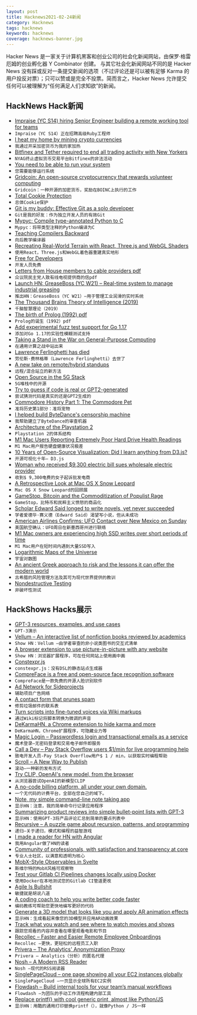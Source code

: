 ```yaml
---
layout: post
title: Hacknews2021-02-24新闻
category: Hacknews
tags: hacknews
keywords: hacknews
coverage: hacknews-banner.jpg
---
```


Hacker News 是一家关于计算机黑客和创业公司的社会化新闻网站，由保罗·格雷厄姆的创业孵化器 Y Combinator 创建。
与其它社会化新闻网站不同的是 Hacker News 没有踩或反对一条提交新闻的选项（不过评论还是可以被有足够 Karma 的用户投反对票）；只可以赞或是完全不投票。简而言之，Hacker News 允许提交任何可以被理解为“任何满足人们求知欲”的新闻。

## HackNews Hack新闻


- [Impraise (YC S14) hiring Senior Engineer building a remote working tool for teams](https://jobs.impraise.com/o/senior-backend-developer)
- `Impraise（YC S14）正在招聘高级Ruby工程师`
- [I heat my home by mining crypto currencies](https://blog.haschek.at/2021/how-i-heat-my-home-by-mining.html)
- `我通过开采加密货币为我的家加热`
- [Bitfinex and Tether required to end all trading activity with New Yorkers](https://ag.ny.gov/press-release/2021/attorney-general-james-ends-virtual-currency-trading-platform-bitfinexs-illegal?ref)
- `NYAG终止虚拟货币交易平台Bitfinex的非法活动`
- [You need to be able to run your system](http://catern.com/run.html)
- `您需要能够运行系统`
- [Gridcoin: An open-source cryptocurrency that rewards volunteer computing](https://en.wikipedia.org/wiki/Gridcoin)
- `Gridcoin：一种开源的加密货币，奖励在BOINC上执行的工作`
- [Total Cookie Protection](https://blog.mozilla.org/security/2021/02/23/total-cookie-protection/)
- `总体Cookie保护`
- [Git is my buddy: Effective Git as a solo developer](https://mikkel.ca/blog/git-is-my-buddy-effective-solo-developer/)
- `Git是我的好友：作为独立开发人员的有效Git`
- [Mypyc: Compile type-annotated Python to C](https://github.com/python/mypy/tree/master/mypyc)
- `Mypyc：将带类型注释的Python编译为C`
- [Teaching Compilers Backward](https://blog.sigplan.org/2021/02/23/teaching-compilers-backward/)
- `向后教学编译器`
- [Recreating Real-World Terrain with React, Three.js and WebGL Shaders](https://techblog.geekyants.com/recreating-real-world-terrain-with-react-threejs-and-webgl-shaders-1)
- `使用React，Three.js和WebGL着色器重建真实地形`
- [Free for Developers](https://free-for.dev/#/)
- `开发人员免费`
- [Letters from House members to cable providers pdf](https://eshoo.house.gov/sites/eshoo.house.gov/files/Eshoo-McNerney-TV-Misinfo%20Letters-2.22.21.pdf)
- `众议院民主党人致有线电视提供商的信pdf`
- [Launch HN: GreaseBoss (YC W21) – Real-time system to manage industrial greasing](item?id=26240581)
- `推出HN：GreaseBoss（YC W21）–用于管理工业润滑的实时系统`
- [The Thousand Brains Theory of Intelligence (2019)](https://numenta.com/blog/2019/01/16/the-thousand-brains-theory-of-intelligence/)
- `千脑智慧理论（2019）`
- [The birth of Prolog (1992) pdf](http://alain.colmerauer.free.fr/alcol/ArchivesPublications/PrologHistory/19november92.pdf)
- `Prolog的诞生（1992）pdf`
- [Add experimental fuzz test support for Go 1.17](https://github.com/golang/go/issues/44551)
- `添加对Go 1.17的实验性模糊测试支持`
- [Taking a Stand in the War on General-Purpose Computing](https://cheapskatesguide.org/articles/war-on-gp-computing.html)
- `在通用计算之战中站出来`
- [Lawrence Ferlinghetti has died](https://www.nytimes.com/2021/02/23/obituaries/lawrence-ferlinghetti-dead.html)
- `劳伦斯·费林格蒂（Lawrence Ferlinghetti）去世了`
- [A new take on remote/hybrid standups](https://www.rally.video/post/stand-ups-suck-why-not-rally-instead)
- `远程/混合站立的新方法`
- [Open Source in the 5G Stack](https://github.blog/2021-02-23-open-source-in-the-5g-stack/)
- `5G堆栈中的开源`
- [Try to guess if code is real or GPT2-generated](https://doesnotexist.codes)
- `尝试猜测代码是真实的还是GPT2生成的`
- [Commodore History Part 1: The Commodore Pet](http://www.the8bitguy.com/4839/commodore-history-part-1-the-commodore-pet/)
- `准将历史第1部分：准将宠物`
- [I helped build ByteDance's censorship machine](https://www.protocol.com/china/i-built-bytedance-censorship-machine)
- `我帮助建立了ByteDance的审查机器`
- [Architecture of the Playstation 2](https://www.copetti.org/writings/consoles/playstation-2/)
- `Playstation 2的体系结构`
- [M1 Mac Users Reporting Extremely Poor Hard Drive Health Readings](https://www.iphoneincanada.ca/news/m1-mac-users-poor-ssd-health/)
- `M1 Mac用户报告硬盘健康状况极差`
- [10 Years of Open-Source Visualization: Did I learn anything from D3.js?](https://observablehq.com/@mbostock/10-years-of-open-source-visualization)
- `开源可视化十年– D3.js`
- [Woman who received $9,300 electric bill sues wholesale electric provider](https://www.texastribune.org/2021/02/23/texas-electric-bill-griddy/)
- `收到$ 9,300电费的女子起诉批发电商`
- [A Retrospective Look at Mac OS X Snow Leopard](http://morrick.me/archives/9220)
- `Mac OS X Snow Leopard的回顾展`
- [GameStop, Bitcoin and the Commoditization of Populist Rage](https://www.stephendiehl.com/blog/gamestop.html)
- `GameStop，比特币和民粹主义愤怒的商品化`
- [Scholar Edward Said longed to write novels, yet never succeeded](https://www.theguardian.com/books/2021/feb/21/unfinished-manuscripts-that-lay-behind-palestinian-critics-stated-contempt-for-fiction)
- `学者爱德华·赛义德（Edward Said）渴望写小说，但从未成功`
- [American Airlines Confirms: UFO Contact over New Mexico on Sunday](https://viewfromthewing.com/american-airlines-pilot-reported-ufo-contact-over-new-mexico-on-sunday/)
- `美国航空确认：UFO周日在新墨西哥州进行联络`
- [M1 Mac owners are experiencing high SSD writes over short periods of time](https://linustechtips.com/topic/1306757-m1-mac-owners-are-experiencing-extremely-high-ssd-writes-over-short-periods-of-time-likely-thanks-to-aggressive-swap/)
- `M1 Mac用户在短时间内遇到大量SSD写入`
- [Logarithmic Maps of the Universe](https://www.astro.princeton.edu/universe/)
- `宇宙对数图`
- [An ancient Greek approach to risk and the lessons it can offer the modern world](https://theconversation.com/an-ancient-greek-approach-to-risk-and-the-lessons-it-can-offer-the-modern-world-154139)
- `古希腊的风险管理方法及其可为现代世界提供的教训`
- [Nondestructive Testing](https://www.aviationpros.com/tools-equipment/inspection-testing/ndt-ndi/article/11281754/nondestructive-testing-then-now-and-in-the-future)
- `非破坏性测试`


## HackShows Hacks展示

- [ GPT-3 resources, examples, and use cases](https://gpt3demo.com/)
- `GPT-3演示`
- [ Vellum – An interactive list of nonfiction books reviewed by academics](https://vellum.tachy.org)
- `Show HN：Vellum –由学者审查的非小说类图书的交互式清单`
- [ A browser extension to use picture-in-picture with any website](https://www.tabfloater.io/)
- `Show HN：浏览器扩展程序，可在任何网站上使用画中画`
- [ Constexpr.js](https://fctorial.github.io/posts/constexpr.js.html)
- `constexpr.js：没有DSL的静态站点生成器`
- [ CompreFace is a free and open-source face recognition software](https://github.com/exadel-inc/CompreFace)
- `CompreFace是一款免费的开源人脸识别软件`
- [ Ad Network for Sideprojects](https://tinyads.io)
- `辅助项目广告网络`
- [ A contact form that prunes spam](https://powreach.com)
- `修剪垃圾邮件的联系表`
- [ Turn scripts into fine-tuned voices via Wiki markups](https://github.com/baxtree/wiki2ssml)
- `通过Wiki标记将脚本转换为微调的声音`
- [ DeKarmaHN, a Chrome extension to hide karma and more](https://github.com/bdibs/DeKarmaHN)
- `DeKarmaHN，Chrome扩展程序，可隐藏业力等`
- [ Magic Login – Passwordless login and transactional emails as a service](https://magiclogin.net)
- `魔术登录–无密码登录和交易电子邮件即服务`
- [ Call a Dev – Pay Stack Overflow users $1/min for live programming help](https://calladev.com/)
- `致电开发人员-Pay Stack Overflow用户$ 1 / min，以获取实时编程帮助`
- [ Scroll – A New Way to Publish](https://github.com/treenotation/dumbdown/blob/master/scroll/readme.md)
- `滚动–一种新的发布方式`
- [ Try CLIP, OpenAI's new model, from the browser](https://clipplayground.co)
- `从浏览器尝试OpenAI的新模型CLIP`
- [ A no-code billing platform, all under your own domain.](https://tillypay.com)
- `一个无代码的计费平台，全部在您自己的域下。`
- [ Note, my simple command-line note taking app](https://github.com/wsw70/note)
- `显示HN：注意，我的简单命令行记录应用程序`
- [ Summarizing product reviews into simple bullet-point lists with GPT-3](https://www.buyforlife.com/?feature=aireviewer)
- `显示HN：使用GPT-3将产品评论汇总到简单的要点列表中`
- [ Recursive – A puzzle game about recursion, patterns, and programming](https://apps.apple.com/app/recursive/id1550504475)
- `递归–关于递归，模式和编程的益智游戏`
- [ I made a reader for HN with Angular](https://izquiratops.github.io/hacker-reader/)
- `我用Angular做了HN的读者`
- [ Community of professionals, with satisfaction and transparency at core](https://app.everi.one/)
- `专业人士社区，以满意和透明为核心`
- [ MobX-Style Observables in Svelte](https://github.com/kewp/mobx-svelte/)
- `斯维尔特的MobX风格可观察物`
- [ Test your Gitlab CI Pipelines changes locally using Docker](https://github.com/mdubourg001/glci)
- `使用Docker在本地测试您的Gitlab CI管道更改`
- [ Agile Is Bullshit](https://www.youtube.com/watch?v=BnyNM8kVH-4)
- `敏捷就是胡说八道`
- [ A coding coach to help you write better code faster](item?id=26240108)
- `编码教练可帮助您更快地编写更好的代码`
- [ Generate a 3D model that looks like you and apply AR animation effects](https://www.youtube.com/watch?v=dCEGx-thXD4)
- `显示HN：生成看起来像您的3D模型并应用AR动画效果`
- [ Track what you watch and see where to watch movies and shows](https://apps.apple.com/us/app/addtothelist/id1534984221)
- `跟踪您观看的内容并查看在哪里观看电影和节目`
- [ Recollec – Faster and Easier Remote Employee Onboardings](item?id=26240562)
- `Recollec –更快，更轻松的远程员工入职`
- [ Privera – The Analytics' Anonymization Proxy](https://privera.io/)
- `Privera – Analytics（分析）的匿名代理`
- [ Nosh – A Modern RSS Reader](https://nosh.rocks)
- `Nosh –现代的RSS阅读器`
- [ SinglePageCloud – one page showing all your EC2 instances globally](https://www.singlepagecloud.com)
- `SinglePageCloud –一页显示全球所有EC2实例`
- [ Flowdash – Build internal tools for your team’s manual workflows](https://flowdash.com/)
- `Flowdash –为团队的手动工作流程构建内部工具`
- [ Replace printf() with cool generic print, almost like Python/JS](https://github.com/exebook/generic-print)
- `显示HN：用酷的通用打印替换printf（），就像Python / JS一样`


